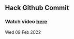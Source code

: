 
 ## Hack Github Commit 
 ### Watch video <a href="https://www.youtube.com">here</a> 
 Wed 09 Feb 2022 
